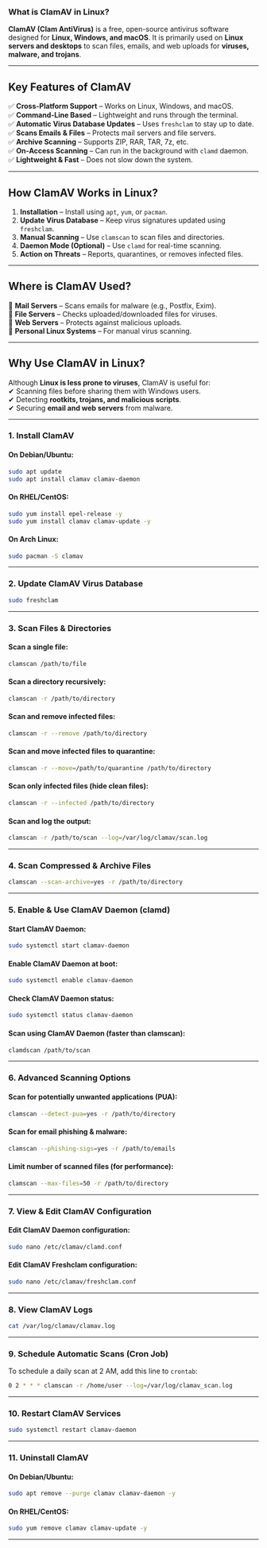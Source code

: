 ### **What is ClamAV in Linux?**  

**ClamAV (Clam AntiVirus)** is a free, open-source antivirus software designed for **Linux, Windows, and macOS**. It is primarily used on **Linux servers and desktops** to scan files, emails, and web uploads for **viruses, malware, and trojans**.  

---

## **Key Features of ClamAV**  
✅ **Cross-Platform Support** – Works on Linux, Windows, and macOS.  
✅ **Command-Line Based** – Lightweight and runs through the terminal.  
✅ **Automatic Virus Database Updates** – Uses `freshclam` to stay up to date.  
✅ **Scans Emails & Files** – Protects mail servers and file servers.  
✅ **Archive Scanning** – Supports ZIP, RAR, TAR, 7z, etc.  
✅ **On-Access Scanning** – Can run in the background with `clamd` daemon.  
✅ **Lightweight & Fast** – Does not slow down the system.  

---

## **How ClamAV Works in Linux?**  

1. **Installation** – Install using `apt`, `yum`, or `pacman`.  
2. **Update Virus Database** – Keep virus signatures updated using `freshclam`.  
3. **Manual Scanning** – Use `clamscan` to scan files and directories.  
4. **Daemon Mode (Optional)** – Use `clamd` for real-time scanning.  
5. **Action on Threats** – Reports, quarantines, or removes infected files.  

---

## **Where is ClamAV Used?**  
🔹 **Mail Servers** – Scans emails for malware (e.g., Postfix, Exim).  
🔹 **File Servers** – Checks uploaded/downloaded files for viruses.  
🔹 **Web Servers** – Protects against malicious uploads.  
🔹 **Personal Linux Systems** – For manual virus scanning.  

---

## **Why Use ClamAV in Linux?**  
Although **Linux is less prone to viruses**, ClamAV is useful for:  
✔ Scanning files before sharing them with Windows users.  
✔ Detecting **rootkits, trojans, and malicious scripts**.  
✔ Securing **email and web servers** from malware.  

---

### **1. Install ClamAV**
#### **On Debian/Ubuntu:**
```bash
sudo apt update
sudo apt install clamav clamav-daemon
```
#### **On RHEL/CentOS:**
```bash
sudo yum install epel-release -y
sudo yum install clamav clamav-update -y
```
#### **On Arch Linux:**
```bash
sudo pacman -S clamav
```

---

### **2. Update ClamAV Virus Database**
```bash
sudo freshclam
```

---

### **3. Scan Files & Directories**
#### **Scan a single file:**
```bash
clamscan /path/to/file
```
#### **Scan a directory recursively:**
```bash
clamscan -r /path/to/directory
```
#### **Scan and remove infected files:**
```bash
clamscan -r --remove /path/to/directory
```
#### **Scan and move infected files to quarantine:**
```bash
clamscan -r --move=/path/to/quarantine /path/to/directory
```
#### **Scan only infected files (hide clean files):**
```bash
clamscan -r --infected /path/to/directory
```
#### **Scan and log the output:**
```bash
clamscan -r /path/to/scan --log=/var/log/clamav/scan.log
```

---

### **4. Scan Compressed & Archive Files**
```bash
clamscan --scan-archive=yes -r /path/to/directory
```

---

### **5. Enable & Use ClamAV Daemon (clamd)**
#### **Start ClamAV Daemon:**
```bash
sudo systemctl start clamav-daemon
```
#### **Enable ClamAV Daemon at boot:**
```bash
sudo systemctl enable clamav-daemon
```
#### **Check ClamAV Daemon status:**
```bash
sudo systemctl status clamav-daemon
```
#### **Scan using ClamAV Daemon (faster than clamscan):**
```bash
clamdscan /path/to/scan
```

---

### **6. Advanced Scanning Options**
#### **Scan for potentially unwanted applications (PUA):**
```bash
clamscan --detect-pua=yes -r /path/to/directory
```
#### **Scan for email phishing & malware:**
```bash
clamscan --phishing-sigs=yes -r /path/to/emails
```
#### **Limit number of scanned files (for performance):**
```bash
clamscan --max-files=50 -r /path/to/directory
```

---

### **7. View & Edit ClamAV Configuration**
#### **Edit ClamAV Daemon configuration:**
```bash
sudo nano /etc/clamav/clamd.conf
```
#### **Edit ClamAV Freshclam configuration:**
```bash
sudo nano /etc/clamav/freshclam.conf
```

---

### **8. View ClamAV Logs**
```bash
cat /var/log/clamav/clamav.log
```

---

### **9. Schedule Automatic Scans (Cron Job)**
To schedule a daily scan at 2 AM, add this line to `crontab`:
```bash
0 2 * * * clamscan -r /home/user --log=/var/log/clamav_scan.log
```

---

### **10. Restart ClamAV Services**
```bash
sudo systemctl restart clamav-daemon
```

---

### **11. Uninstall ClamAV**
#### **On Debian/Ubuntu:**
```bash
sudo apt remove --purge clamav clamav-daemon -y
```
#### **On RHEL/CentOS:**
```bash
sudo yum remove clamav clamav-update -y
```

---

